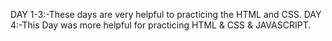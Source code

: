 DAY 1-3:-These days are very helpful to practicing the HTML and CSS.
DAY 4:-This Day was more helpful for practicing HTML & CSS & JAVASCRIPT.

